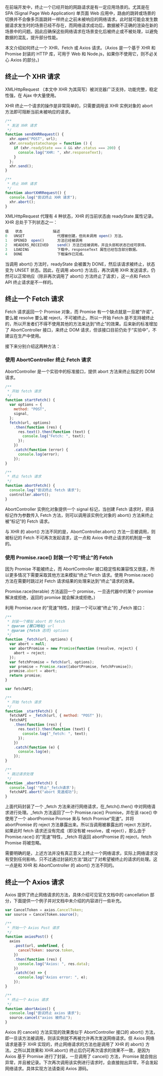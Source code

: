 在前端开发中，终止一个已经开始的网路请求是有一定应用场景的。尤其是在 SPA (Signal Page Web Application) 单页面 Web 应用中，路由的跳转或场景的切换并不会像多页面跳转一样终止之前未被响应的网络请求。此时就可能会发生数据请求发生时的场景已经不存在，而网络请求成功后，数据被不正确的渲染在新的场景中的问题。因此应确保这些网络请求在场景变化后被终止或不被处理，以避免数据的混乱，提升部分性能。

本文介绍如何终止一个 XHR、Fetch 或 Axios 请求。（Axios 是一个基于 XHR 和 Promise 封装的 HTTP 库，可用于 Web 和 Node.js，如果你不使用它，则不必关心 Axios 的部分。)

## 终止一个 XHR 请求

XMLHttpRequest （本文中 XHR 为其简写）被浏览器广泛支持，功能完整，稳定性强，在 Ajax 中大量使用。

XHR 终止一个请求的操作是非常简单的，只需要调用该 XHR 实例对象的 abort 方法即可阻断当前未被响应的请求。

```js
/**
 * 发送 XHR 请求
 */
function sendXHRRequest() {
  xhr.open("POST", url);
  xhr.onreadystatechange = function () {
    if (xhr.readyState === 4 && xhr.status === 200) {
      console.log("XHR: ", xhr.responseText);
    }
  };
  xhr.send();
}

/**
 * 终止 XHR 请求
 */
function abortXHRRequest() {
  console.log("尝试终止 XHR 请求");
  xhr.abort();
}
```

XMLHttpRequest 代理有 4 种状态，XHR 的当前状态由 readyState 属性记录。XHR 总处于下列状态之一：

```js
值	状态	            描述
0	UNSET	            代理被创建，但尚未调用 open() 方法。
1	OPENED	open()      方法已经被调用
2	HEADERS_RECEIVED	send() 方法已经被调用，并且头部和状态已经可获得。
3	LOADING	            下载中，responseText 属性已经包含部分数据。
4	DONE	            下载操作已完成。
```

当调用 abort() 方法时，readyState 会被置为 DONE，然后该请求被终止，状态变为 UNSET 状态。因此，在调用 abort() 方法后，再次调用 XHR 发送请求，仍然可以正常响应（除非再次调用了 abort() 方法终止了请求），这一点和 Fetch API 终止请求是不一样的。

## 终止一个 Fetch 请求

Fetch 请求返回一个 Promise 对象，而 Promise 有一个缺点就是一旦被“许诺”，要么被 resolve 要么被 reject，不可被终止。所以一开始 Fetch 是不支持被终止的，所以开发者们不得不使用其他的方法来达到“终止”的效果。后来新的标准增加了 AbortController 接口，来终止 DOM 请求，但该接口目前仍处于“实验中”，不建议在生产中使用。

接下来分别介绍这两种方法：

### 使用 AbortController 终止 Fetch 请求

AbortController 是一个实验中的标准接口，提供 abort 方法来终止指定的 DOM 请求。

```js
/**
 * 开始 fetch 请求
 */
function startFetch() {
  var options = {
    method: "POST",
    signal,
  };
  fetch(url, options)
    .then(function (res) {
      res.text().then(function (text) {
        console.log("Fetch: ", text);
      });
    })
    .catch(function (error) {
      console.log(error);
    });
}

/**
 * 终止 fetch 请求
 */
function abortFetch() {
  console.log("尝试终止 fetch 请求");
  controller.abort();
}
```

AbortController 实例化对象提供一个 signal 标记，当创建 Fetch 请求时，把该标记作为参数传入 Fetch 方法，则可以调用该实例化对象的 abort() 方法来终止被“标记”的 Fetch 请求。

与 XHR 的 abort() 方法不同的是，AbortController.abort() 方法一旦被调用，则被标记的 Fetch 不可再次发起请求，这一点和 Axios 中终止请求的机制是一致的。

### 使用 Promise.race() 封装一个可“终止”的 Fetch

因为 Promise 不能被终止，而 AbortController 接口稳定性和兼容性又很差，所以更多情况下需要采取其他方法来模拟“终止”Fetch 请求。使用 Promise.race() 方法在需要时跳过对 Fetch 请求结果的处理来达到“终止”请求的效果。

Promise.race(iterable) 方法返回一个 promise，一旦迭代器中的某个 promise 解决或拒绝，返回的 promise 就会解决或拒绝。)

利用 Promise.race 的“竞速”特性，封装一个可以被“终止”的 \_Fetch 接口：

```js
/**
 * 封装一个模拟 abort 的 fetch
 * @param {接口地址} url
 * @param {fetch 选项} options
 */
function _fetch(url, options) {
  var abort = null;
  var abortPromise = new Promise(function (resolve, reject) {
    abort = reject;
  });
  var fetchPromise = fetch(url, options);
  var promise = Promise.race([abortPromise, fetchPromise]);
  promise.abort = abort;
  return promise;
}

var fetchAPI;

/**
 * 开始 fetch 请求
 */
function _startFetch() {
  fetchAPI = _fetch(url, { method: "POST" });
  fetchAPI
    .then(function (res) {
      res.text().then(function (text) {
        console.log("_fetch: ", text);
      });
    })
    .catch(function (e) {
      console.log(e);
    });
}

/**
 * 跳过请求处理
 */
function _abortFetch() {
  console.log('"终止"_fetch请求');
  fetchAPI.abort("abort 竞速成功");
}
```

上面代码封装了一个 \_fetch 方法来进行网络请求，在\_fetch().then() 中对网络请求进行处理。\_fetch 方法返回了一个 Promise.race() Promise，并在该 race() 中使用了一个 abortPromise Promse 来与 fetch Promise“竞速”。并将 abortPromise 的 reject 方法暴露出来。所以当调用被暴露出的 reject 方法时，如果此时 fetch 请求还没有完成（即没有被 resolve，或 reject），那么由于 Promise.race() 的“竞速”特性，\_fetch 将返回 abortPromise 的 reject，fetch Promise 将被忽略。

需要明确的是，上述方法并没有真正意义上终止一个网络请求，实际上网络请求没有受到任何影响，只不过通过封装的方法“跳过”了对希望被终止的请求的处理。这一点是和 XHR 和 AbortController 的 abort() 方法不同的。

## 终止一个 Axios 请求

Axios 提供了终止网络请求的方法，具体介绍可见官方文档中的 cancellation 部分，下面提供一个例子并对文档中未介绍的内容进行一些补充。

```js
var CancelToken = axios.CancelToken;
var source = CancelToken.source();

/**
 * 开始一个 Axios Post 请求
 */
function axiosPost() {
  axios
    .post(url, undefined, {
      cancelToken: source.token,
    })
    .then(function (res) {
      console.log("Axios: ", res.data);
    })
    .catch((e) => {
      console.log("Axios error: ", e);
    });
}

/**
 * 终止一个 Axios 请求
 */
function abortAxios() {
  console.log("尝试终止 axios 请求");
  source.cancel("axios 被终止");
}
```

Axios 的 cancel() 方法实现的效果类似于 AbortController 接口的 abort() 方法，即一旦该方法被调用，则该实例就不再被允许再次发送网络请求。但 Axios 网络请求是基于 XHR 实现的，终止网络请求的方法也是调用了 XHR 的 abort() 方法。之所以其效果和 XHR.abort() 终止后仍可再次请求的效果不一致，是因为 Axios 基于 Promise 进行了封装，一旦调用了 cancel() 方法，Promise 就会抛出异常，并且被记录。下次再次调用该实例进行请求时，会直接抛出异常，不会发起网络请求。具体实现方法请查阅 Axios 源码。
